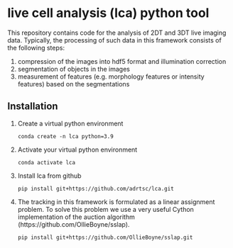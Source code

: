 # live cell analysis (lca) python tool

This repository contains code for the analysis of 2DT and 3DT live imaging data. Typically, the processing of such data in this framework consists of the following steps:

<ol>
  <li> compression of the images into hdf5 format and illumination correction  </li>
  <li> segmentation of objects in the images </li>
  <li> measurement of features (e.g. morphology features or intensity features) based on the segmentations </li>
</ol>

## Installation

<ol>
  <li> Create a virtual python environment </li>
  
    conda create -n lca python=3.9
  
  <li> Activate your virtual python environment </li>
  
    conda activate lca

  <li> Install lca from github </li>
  
    pip install git+https://github.com/adrtsc/lca.git

  <li> The tracking in this framework is formulated as a linear assignment problem. To solve this problem we use a very useful Cython implementation of the auction algorithm (https://github.com/OllieBoyne/sslap).
    
    pip install git+https://github.com/OllieBoyne/sslap.git
